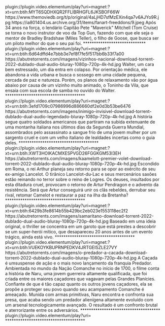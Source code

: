 
<item>
<title>[COLOR silver][B] TOP GUN MAVERICK [/COLOR][/B][COLOR yellow]  FULL HD  [B][/COLOR][/B]</title>
<link>plugin://plugin.video.elementum/play?uri=magnet:?xt=urn:btih:MYT6SQDHXQR2FFLIBRHGFL6JKSBOF66W</link>
<thumbnail>https://www.themoviedb.org/t/p/original/4aLjHD7sfMzEXin4qa7v6AJYo9R.jpg</thumbnail>
<fanart>https://ia801404.us.archive.org/31/items/fanart-freeddons/9.jpeg</fanart>
<info>Após 34 anos na força, o lendário Capitão Pete "Maverick" Mitchell (Tom Cruise) se torna o novo instrutor de voo da Top Gun, fazendo com que ele seja o mentor de Bradley Bradshaw (Miles Teller), o filho de Goose, que busca ser um piloto melhor do que o seu pai foi.</info>
</item> 
*****************************
<item>
<title>[COLOR silver][B] VIZINHOS [/COLOR][/B][COLOR BLUE]  FULL HD  [B][/COLOR][/B]</title>
<link>plugin://plugin.video.elementum/play?uri=magnet:?xt=urn:btih:6d64dffd4e7bbb3e7ef8f7fe5f517bb6b33f7a00</link>
<thumbnail>https://abutretorrents.com/imagens/vizinhos-nacional-download-torrent-2022-dublado-dual-audio-bluray-1080p-720p-4k-hd.jpg</thumbnail>
<fanart></fanart>
<info> Walter, um cara bem estressado, um dia entra em colapso. Por orientação médica, ele abandona a vida urbana e busca o sossego em uma cidade pequena, cercada de paz e natureza. Porém, os planos de relaxamento vão por água abaixo por causa de um vizinho muito animado, o Toninho da Vila, que ensaia com sua escola de samba no ouvido do Walter.</info>
</item> 
*************************************
<item>
<title>[COLOR silver][B] Inimigo Invisível  [/COLOR][/B][COLOR BLUE]  FULL HD  [B][/COLOR][/B]</title>
<link>plugin://plugin.video.elementum/play?uri=magnet:?xt=urn:btih:3efd1709c07986996d886660df2e0d3b53be6476</link>
<thumbnail>https://abutretorrents.com/imagens/inimigo-invisivel-download-torrent-dublado-dual-audio-legendado-bluray-1080p-720p-4k-hd.jpg</thumbnail>
<fanart></fanart>
<info>A história segue quatro soldados americanos que partiram na subida extenuante de uma montanha italiana nos últimos dias da Segunda Guerra Mundial, assombrados pelo assassinato a sangue frio de uma jovem mulher por um sargento cruel e com um velho italiano de lealdades incertas como o guia deles.</info>
</item> 
*************************************

<item>
<title>[COLOR silver][B] Kaamelott - Premier Volet  [/COLOR][/B][COLOR BLUE]  FULL HD  [B][/COLOR][/B]</title>
<link>plugin://plugin.video.elementum/play?uri=magnet:?xt=urn:btih:XWT3HOIKACMXESPVGD26FGGKGM53I3EH</link>
<thumbnail>https://abutretorrents.com/imagens/kaamelott-premier-volet-download-torrent-2022-dublado-dual-audio-bluray-1080p-720p-4k-hd.jpg</thumbnail>
<fanart></fanart>
<info>Escondido em Roma, o rei Arthur planeja seu retorno para se opor ao exército de seu ex-amigo Lancelot. O tirânico Lancelot-du-Lac e seus mercenários saxões estão reinando no terror sobre o reino de Logres. Os deuses, insultados por esta ditadura cruel, provocam o retorno de Artur Pendragon e o advento da resistência. Será que Artur conseguirá unir os clãs rebeldes, derrubar seu rival, retomar Camelot e restaurar a paz na ilha da Bretanha?</info>
</item> 
*************************************

<item>
<title>[COLOR silver][B] SAMARITANO  [/COLOR][/B][COLOR BLUE]  FULL HD  [B][/COLOR][/B]</title>
<link>plugin://plugin.video.elementum/play?uri=magnet:?xt=urn:btih:6429b3fe8614b55b429bc2eb023e1553118ec2f2</link>
<thumbnail>https://abutretorrents.com/imagens/samaritano-download-torrent-2022-dublado-dual-audio-bluray-1080p-720p-4k-hd.jpg</thumbnail>
<fanart></fanart>
<info>Baseado em uma ideia original, o thriller se concentra em um garoto que está prestes a descobrir se um super-herói mítico, que desapareceu 20 anos antes de um evento trágico, ainda está vivo.</info>
</item> 
*************************************
<item>
<title>[COLOR silver][B] PREDADOR A CAÇADA  [/COLOR][/B][COLOR BLUE]  FULL HD  [B][/COLOR][/B]</title>
<link>plugin://plugin.video.elementum/play?uri=magnet:?xt=urn:btih:VUEKOYKBUPRNPEDKV4JRTGEISZLE27VY</link>
<thumbnail>https://abutretorrents.com/imagens/o-predador-a-cacada-download-torrent-2022-dublado-dual-audio-bluray-1080p-720p-4k-hd.jpg</thumbnail>
<fanart></fanart>
<info>A Caçada é umsuspense de ação e o mais novo lançamento da franquia Predador. Ambientada no mundo da Nação Comanche no início de 1700, o filme conta a história de Naru, uma jovem guerreira altamente qualificada, que foi criada entre os maiores caçadores que vagavam pelas Grandes Planícies. Confiante de que é tão capaz quanto os outros jovens caçadores, ela se propõe a proteger seu povo quando seu acampamento Comanche é ameaçado. Munida com armas primitivas, Naru encontra e confronta sua presa, que acaba sendo um predador alienígena altamente evoluído com um arsenal tecnologicamente avançado. O resultado é um confronto brutal e aterrorizante entre os adversários.</info>
</item> 
*************************************

<item>
<title>[COLOR silver][B]  [/COLOR][/B][COLOR BLUE]  FULL HD  [B][/COLOR][/B]</title>
<link>plugin://plugin.video.elementum/play?uri=</link>
<thumbnail></thumbnail>
<fanart></fanart>
<info></info>
</item> 
*************************************








